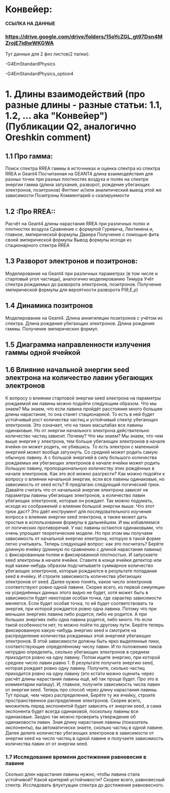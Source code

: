 # Конвейер:

**ССЫЛКА НА ДАННЫЕ**

### https://drive.google.com/drive/folders/15oYcZGL_gt97Dsn4MZrojE7idIwWKGWA

Тут данные для 2 физ листов(2 папки): 

-G4EmStandardPhysics

-G4EmStandardPhysics_option4


# 1.  Длины взаимодействий  (про разные длины - разные статьи: 1.1, 1.2, ... aka "Конвейер") (Публикации Q2, аналогично Oreshkin comment)

## 1.1 **Про гамма:**

Поиск спектра RREA гаммы в источниках и оценка спектра из спектра RREA и Geant4
Посчитанная на GEANT4 длина взаимодействия для разных точек при разных плотностях воздуха и полях на спектре энергии гамма (длина затухания, разворот, рождение убегающих электронов, позитронов)
Фиттинг и//или аналитический вывод этой же зависимости
Позитроны
Комментарий о скалируемости

## 1.2 :**Про RREA::**

Расчёт на Geant4 длины нарастания RREA при различных полях и плотностях воздуха
Сравнение с формулой Гуревича, Лехтинена и, главное, эмпирической формулы Дваера
Получение с помощью фита своей эмпирической формулы
Вывод формулы исходя из стационарного спектра RREA

## 1.3 **Разворот электронов и позитронов:**

Моделирование на Geant4 при различных параметрах (в том числе и стартовый угол частицы), аналогично моделированию Тимура
Учёт спектра рождаемых до разворота электронов, позитронов.
Получение эмпирической формулы для вероятности разворота P(θ,E,ρ)

## 1.4 **Динамика позитронов**

Моделирование на Geant4.
Длина аннигиляции позитронов с учётом их спектра.
Длина рождения убегающих электронов.
Длина рождения гаммы.
Получение эмпирических формул.

## 1.5 **Диаграмма направленности излучения гаммы одной ячейкой**

## 1.6 **Влияние начальной энергии seed электрона на количество лавин убегающих электронов**

К вопросу о влиянии стартовой энергии seed электрона на параметры рождаемой им лавины можно подойти следующим образом.
Что мы знаем? Мы знаем, что если лавина пройдёт расстояние много большее длины нарастания, то она станет стационарной. То есть в ней будет устойчивый рост количества частиц и устойчивый спектр убегающих электронов. Это означает, что на таких масштабах все лавины одинаковые.
Но от энергии начального электрона действительно количество частиц зависит. Почему?
Что мы знаем? Мы знаем, что чем выше энергия у электрона, тем больше убегающих электронов в начале ячейки он может родить, не убившись. То есть электрон с маленькой энергией может вообще затухнуть. Со средней может родить самую обычную лавину. А с большой энергией в силу большого количества рождаемых им убегающих электронов в начале ячейки может родить большую лавину, пропорциональную количеству этих рождённых в начале электронов.
Как это всё можно разгрести? Как можно подойти к вопросу о влиянии начальной энергии, если все лавины одинаковые, но зависимость от seed есть?
Я предлагаю следующий логический трюк. Давайте считать что от начальной энергии электрона зависят не параметры лавины убегающих электронов, а количество лавин убегающих электронов, которые он рождает. Так можно подумать, исходя из соображений о влиянии большой энергии выше.
Что этот трюк даст? Это даёт инструмент для последовательного изучения вопроса о влиянии энергии seed электрона, а также может дать простые в использовании формулы в дальнейшем. И мы избавляемся от логических противоречий. У нас лавины остаются одинаковыми, что очень упрощает теоретические модели. Но при этом мы получаем зависимость от начальной энергии электрона, которую в такой форме легко учитывать.
Теперь следующий вопрос: как это посчитать?
Берёте длинную ячейку (длинную по сравнению с длиной нарастания лавины) с фиксированным полем и фиксированной плотностью. И запускаете seed электроны в начале ячейки. Ставите в конце ячейки детектор или ещё каким-нибудь образом подсчитываете суммарное количество убегающих электронов, которые рождаются в результате попадания seed в ячейку. И строите зависимость количества убегающих электронов от seed.
Далее нужно понять, какое число электронов соответствуют ровно одной лавине. Скорее всего, из первой симуляции на усреднённых данных этого видно не будет, хотя может быть в зависимости будет некоторая особая точка, где характер зависимости меняется. Если будет особая точка, то ей будет соответствовать та энергия, при которой рождается ровно одна лавина. Потому что при меньших энергиях лавина либо родится, либо не родится. А при больших энергиях либо одна лавина родится, либо много.
Но если такой особенности нет, то можно пойти по другому пути. Берёте теперь фиксированную какую-нибудь энергию seed и смотрите на распределение количества рождаемых этой энергией убегающих электронов. В этой зависимости должны быть ярко выделенные пики, соответствующие определённому числу лавин. И по положению пиков нетрудно определить, сколько убегающих электронов в среднем приходится ровно на одну лавину.
Потом ищете энергию, при которой среднее число лавин равно 1.
В результате получите энергию seed, которая рождает ровно одну лавину. Получите, сколько частиц приходится ровно на одну лавину (это кстати можно оценить через расчёт длины нарастания лавины ещё, мб так проще будет. Про это в комментарии напишу). И, главное, получите зависимость числа лавин от энергии seed.
Теперь про способ через длину нарастания лавины. Тут проще, чем через распределения,
Берёте ту же ячейку, строите пространственное распределение электронов. Скорее всего, множитель перед экспонентой будет зависеть от энергии seed, а сама экспонента будет всегда одинаковой, поскольку лавины все одинаковые.
Заодно так можно проверить утверждение об одинаковости лавин.
Зная длину нарастания лавины (показатель экспоненты), вы автоматически знаете, сколько частиц в одной лавине. Далее делите количество убегающих электронов в зависимости от энергии seed на число частиц в одной лавине и получаете зависимость количества лавин от от энергии seed.

### 1.7 **Исследование времени достижения равновесия в лавине**

Сколько длин нарастания лавины нужно, чтобы лавина стала устойчивой?
Какой критерий устойчивости? Скорее всего, равновесный спектр.
Исследовать флуктуации спектра до достижения равновесного.
